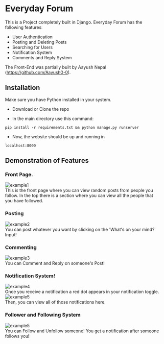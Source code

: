 
#  Everyday Forum

  

This is a Project completely built in Django. Everyday Forum has the following features:

<ul>

<li> User Authentication </li>

<li> Posting and Deleting Posts </li>

<li> Searching for Users </li>

<li> Notification System </li>

<li> Comments and Reply System </li>

</ul>

  

The Front-End was partially built by Aayush Nepal (https://github.com/Aayush0-0).

  

##  Installation

  

Make sure you have Python installed in your system.



- Download or Clone the repo

- In the main directory use this command: 
```
pip install -r requirements.txt && python manage.py runserver
```

- Now, the website should be up and running in
```
localhost:8000
```


## Demonstration of Features

### Front Page. 
![example1](https://i.ibb.co/dPGYtR3/Screenshot-2024-01-04-at-1-36-15-PM.png)<br>
This is the front page where you can view random posts from people you follow. In the top there is a section where you can view all the people that you have followed.

### Posting
![example2](https://i.ibb.co/b5d6q9r/image.png)<br>
You can post whatever you want by clicking on the 'What's on your mind?' Input! 

### Commenting
![example3](https://i.ibb.co/z4ZXxWr/image.png)<br>
You can Comment and Reply on someone's Post!

### Notification System!
![example4](https://i.ibb.co/hXHkp2F/image.png)<br>
Once you receive a notification a red dot appears in your notification toggle.
![example5](https://i.ibb.co/PtxT52Z/image.png)<br>
Then, you can view all of those notifications here.

### Follower and Following System
![example5](https://i.ibb.co/hDL2wLX/image.png)<br>
You can Follow and Unfollow someone! You get a notification after someone follows you!